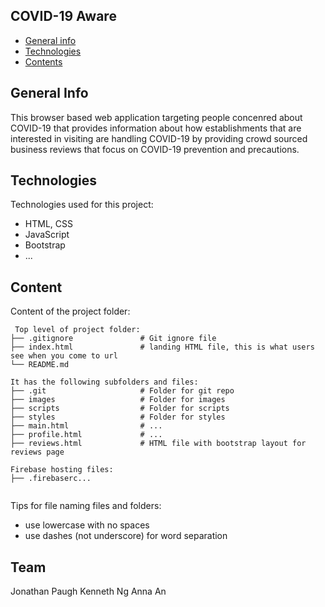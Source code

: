 ## COVID-19 Aware

* [General info](#general-info)
* [Technologies](#technologies)
* [Contents](#content)

## General Info
This browser based web application targeting people concenred about COVID-19 that provides information about how establishments that are interested in visiting are handling COVID-19 by providing crowd sourced business reviews that focus on COVID-19 prevention and precautions. 

## Technologies
Technologies used for this project:
* HTML, CSS
* JavaScript
* Bootstrap
* ...

## Content
Content of the project folder:

```
 Top level of project folder:
├── .gitignore               # Git ignore file
├── index.html               # landing HTML file, this is what users see when you come to url
└── README.md

It has the following subfolders and files:
├── .git                     # Folder for git repo
├── images                   # Folder for images
├── scripts                  # Folder for scripts
├── styles                   # Folder for styles
├── main.html                # ...
├── profile.html             # ...
├── reviews.html             # HTML file with bootstrap layout for reviews page

Firebase hosting files:
├── .firebaserc...


```

Tips for file naming files and folders:
* use lowercase with no spaces
* use dashes (not underscore) for word separation

## Team
Jonathan Paugh
Kenneth Ng
Anna An
